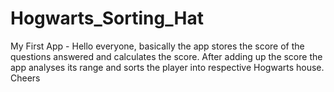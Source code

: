 # Hogwarts_Sorting_Hat
My First App -
Hello everyone,
basically the app stores the score of the questions answered and calculates the score.
After adding up the score the app analyses its range and sorts the player into respective Hogwarts house.
Cheers
